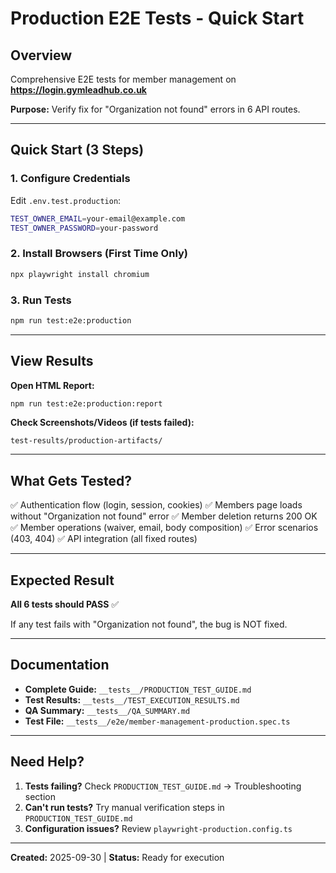 # Production E2E Tests - Quick Start

## Overview

Comprehensive E2E tests for member management on **https://login.gymleadhub.co.uk**

**Purpose:** Verify fix for "Organization not found" errors in 6 API routes.

---

## Quick Start (3 Steps)

### 1. Configure Credentials

Edit `.env.test.production`:

```bash
TEST_OWNER_EMAIL=your-email@example.com
TEST_OWNER_PASSWORD=your-password
```

### 2. Install Browsers (First Time Only)

```bash
npx playwright install chromium
```

### 3. Run Tests

```bash
npm run test:e2e:production
```

---

## View Results

**Open HTML Report:**

```bash
npm run test:e2e:production:report
```

**Check Screenshots/Videos (if tests failed):**

```
test-results/production-artifacts/
```

---

## What Gets Tested?

✅ Authentication flow (login, session, cookies)
✅ Members page loads without "Organization not found" error
✅ Member deletion returns 200 OK
✅ Member operations (waiver, email, body composition)
✅ Error scenarios (403, 404)
✅ API integration (all fixed routes)

---

## Expected Result

**All 6 tests should PASS** ✅

If any test fails with "Organization not found", the bug is NOT fixed.

---

## Documentation

- **Complete Guide:** `__tests__/PRODUCTION_TEST_GUIDE.md`
- **Test Results:** `__tests__/TEST_EXECUTION_RESULTS.md`
- **QA Summary:** `__tests__/QA_SUMMARY.md`
- **Test File:** `__tests__/e2e/member-management-production.spec.ts`

---

## Need Help?

1. **Tests failing?** Check `PRODUCTION_TEST_GUIDE.md` → Troubleshooting section
2. **Can't run tests?** Try manual verification steps in `PRODUCTION_TEST_GUIDE.md`
3. **Configuration issues?** Review `playwright-production.config.ts`

---

**Created:** 2025-09-30 | **Status:** Ready for execution
